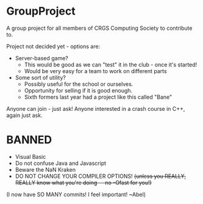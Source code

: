 # GroupProject
A group project for all members of CRGS Computing Society to contribute to.

Project not decided yet - options are:
* Server-based game?
	* This would be good as we can "test" it in the club - once it's started!
	* Would be very easy for a team to work on different parts
* Some sort of utility?
	* Possibly useful for the school or ourselves.
	* Opportunity for selling if it is good enough.
	* Sixth formers last year had a project like this called "Bane"

Anyone can join - just ask!
Anyone interested in a crash course in C++, again just ask.

# BANNED
* Visual Basic
* Do not confuse Java and Javascript
* Beware the NaN Kraken
* DO NOT CHANGE YOUR COMPILER OPTIONS! ~~(unless you REALLY, REALLY know what you're doing -- no -Ofast for you!)~~

(I now have SO MANY commits! I feel important! ~Abel)